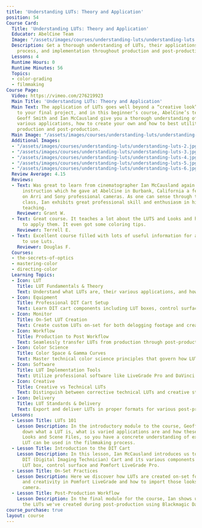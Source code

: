 ```yaml
---
title: 'Understanding LUTs: Theory and Application'
position: 54
Course Card:
  Title: 'Understanding LUTs: Theory and Application'
  Educator: AbelCine Team
  Image: "/assets/images/courses/understanding-luts/understanding-luts.jpg"
  Description: Get a thorough understanding of LUTs, their applications, creation
    process, and implementation throughout production and post-production.
  Lessons: 4
  Runtime Hours: 0
  Runtime Minutes: 56
  Topics:
  - color-grading
  - filmmaking
Course Page:
  Video: https://vimeo.com/276219923
  Main Title: 'Understanding LUTs: Theory and Application'
  Main Text: The application of LUTs goes well beyond a “creative look” to plug in
    to your final project, and in this beginner’s course, AbelCine’s technology specialists
    Geoff Smith and Ian McCausland give you a thorough understanding of LUTs, their
    various applications, how to create your own and how to best utilitize them throughout
    production and post-production.
  Main Image: "/assets/images/courses/understanding-luts/understanding-luts-1.jpg"
  Additional Images:
  - "/assets/images/courses/understanding-luts/understanding-luts-2.jpg"
  - "/assets/images/courses/understanding-luts/understanding-luts-3.jpg"
  - "/assets/images/courses/understanding-luts/understanding-luts-4.jpg"
  - "/assets/images/courses/understanding-luts/understanding-luts-5.jpg"
  - "/assets/images/courses/understanding-luts/understanding-luts-6.jpg"
  Review Average: 4.15
  Reviews:
  - Text: Was great to learn from cinematographer Ian McCausland again. Attended on-hands
      instruction which he gave at AbelCine in Burbank, California a few years ago
      on Arri and Sony professional cameras. As one can sense through this online
      class, Ian exhibits great professional skill and enthusiasm in his personalized
      teaching.
    Reviewer: Grant W.
  - Text: Great course. It teaches a lot about the LUTS and Looks and how and when
      to apply them. It even got some coloring tips.
    Reviewer: Terrell E.
  - Text: Excellent course filled with lots of useful information for anyone looking
      to use Luts.
    Reviewer: Douglas F.
  Courses:
  - the-secrets-of-optics
  - mastering-color
  - directing-color
  Learning Topics:
  - Icon: LUT
    Title: LUT Fundamentals & Theory
    Text: Understand what LUTs are, their various applications, and how they differ from looks and scene files.
  - Icon: Equipment
    Title: Professional DIT Cart Setup
    Text: Learn DIT cart components including LUT boxes, control surfaces, and Pomfort LiveGrade Pro.
  - Icon: Monitor
    Title: On-Set LUT Creation
    Text: Create custom LUTs on-set for both delogging footage and creative color grading purposes.
  - Icon: Workflow
    Title: Production to Post Workflow
    Text: Seamlessly transfer LUTs from production through post-production pipelines and software.
  - Icon: Color Science
    Title: Color Space & Gamma Curves
    Text: Master technical color science principles that govern how LUTs transform image data.
  - Icon: Software
    Title: LUT Implementation Tools
    Text: Utilize professional software like LiveGrade Pro and DaVinci Resolve for LUT application.
  - Icon: Creative
    Title: Creative vs Technical LUTs
    Text: Distinguish between corrective technical LUTs and creative stylistic LUTs for different purposes.
  - Icon: Delivery
    Title: LUT Standards & Delivery
    Text: Export and deliver LUTs in proper formats for various post-production and broadcast workflows.
  Lessons:
  - Lesson Title: LUTs 101
    Lesson Description: In the introductory module to the course, Geoff Smith breaks
      down what a LUT is, what is varied applications are and how these differ from
      Looks and Scene Files, so you have a concrete understanding of exactly how a
      LUT can be used in the filmmaking process.
  - Lesson Title: Introduction to the DIT Cart
    Lesson Description: In this lesson, Ian McCausland introduces us to a professional
      DIT (Digital Imaging Technician) Cart and its various components including the
      LUT box, control surface and Pomfort LiveGrade Pro.
  - Lesson Title: On-Set Practices
    Lesson Description: Here we discover how LUTs are created on-set for both delogging
      and creativity in Pomfort LiveGrade and how to import those looks into your
      camera.
  - Lesson Title: Post-Production Workflow
    Lesson Description: In the final module for the course, Ian shows us how to apply
      the LUTs we've created during post-production using Blackmagic DaVinci Resolve.
course_purchase: true
layout: course
---
```


